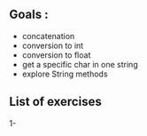 ## Goals :
- concatenation
- conversion to int 
- conversion to float
- get a specific char in one string
- explore String methods

## List of exercises

1- 
